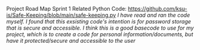 Project Road Map
Sprint 1
Related Python Code: https://github.com/ksu-is/Safe-Keeping/blob/main/safe-keeping.py
*I have read and ran the code myself. I found that this exsisting code's intention is for password storage that is secure and accessible. 
I think this is a good basecode to use for my project, 
which is to create a code for personal information/documents, but have it protected/secure and accessible to the user*
